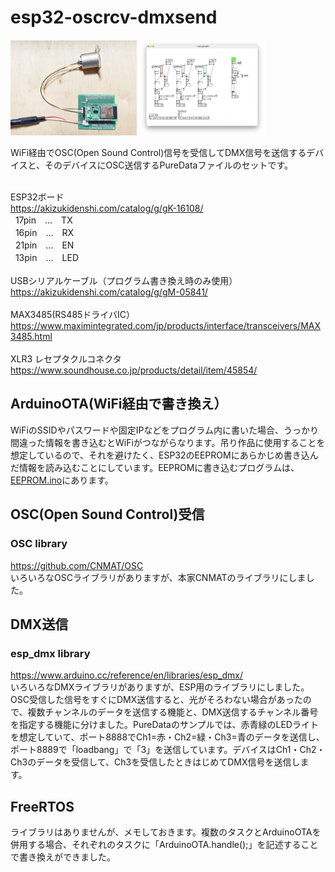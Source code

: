 # esp32-oscrcv-dmxsend

<img src="https://github.com/mathrax-s/esp32-oscrcv-dmxsend/blob/main/image/device_1.jpg" width=40%></img>
<img src="https://github.com/mathrax-s/esp32-oscrcv-dmxsend/blob/main/image/pd.png" width=40% ></img>

WiFi経由でOSC(Open Sound Control)信号を受信してDMX信号を送信するデバイスと、そのデバイスにOSC送信するPureDataファイルのセットです。

<br>ESP32ボード
<br>https://akizukidenshi.com/catalog/g/gK-16108/
<br>&nbsp;&nbsp;17pin　...　TX
<br>&nbsp;&nbsp;16pin　...　RX
<br>&nbsp;&nbsp;21pin　...　EN
<br>&nbsp;&nbsp;13pin　...　LED
<br>
<br>USBシリアルケーブル（プログラム書き換え時のみ使用）
<br>https://akizukidenshi.com/catalog/g/gM-05841/
<br>
<br>MAX3485(RS485ドライバIC）
<br>https://www.maximintegrated.com/jp/products/interface/transceivers/MAX3485.html
<br>
<br>XLR3 レセプタクルコネクタ
<br>https://www.soundhouse.co.jp/products/detail/item/45854/
## ArduinoOTA(WiFi経由で書き換え）
WiFiのSSIDやパスワードや固定IPなどをプログラム内に書いた場合、うっかり間違った情報を書き込むとWiFiがつながらなります。吊り作品に使用することを想定しているので、それを避けたく、ESP32のEEPROMにあらかじめ書き込んだ情報を読み込むことにしています。EEPROMに書き込むプログラムは、<a href="https://github.com/mathrax-s/esp32-oscrcv-dmxsend/blob/main/Arduino/esp32_oscrcv_dmxsend/EEPROM.ino">EEPROM.ino</a>にあります。


## OSC(Open Sound Control)受信
### OSC library
https://github.com/CNMAT/OSC
<br>いろいろなOSCライブラリがありますが、本家CNMATのライブラリにしました。

## DMX送信
### esp_dmx library
https://www.arduino.cc/reference/en/libraries/esp_dmx/
<br>いろいろなDMXライブラリがありますが、ESP用のライブラリにしました。
<br>OSC受信した信号をすぐにDMX送信すると、光がそろわない場合があったので、複数チャンネルのデータを送信する機能と、DMX送信するチャンネル番号を指定する機能に分けました。PureDataのサンプルでは、赤青緑のLEDライトを想定していて、ポート8888でCh1=赤・Ch2=緑・Ch3=青のデータを送信し、ポート8889で「loadbang」で「3」を送信しています。デバイスはCh1・Ch2・Ch3のデータを受信して、Ch3を受信したときはじめてDMX信号を送信します。

## FreeRTOS
ライブラリはありませんが、メモしておきます。複数のタスクとArduinoOTAを併用する場合、それぞれのタスクに「ArduinoOTA.handle();」を記述することで書き換えができました。
